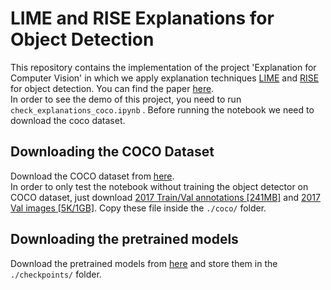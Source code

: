 # LIME and RISE Explanations for Object Detection

This repository contains the implementation of the project 'Explanation for Computer Vision' in which we apply explanation techniques [LIME](https://arxiv.org/abs/1602.04938) and [RISE](https://arxiv.org/abs/1806.07421) for object detection. You can find the paper [here](./final_report.pdf). <br>
In order to see the demo of this project, you need to run ```check_explanations_coco.ipynb``` . 
Before running the notebook we need to download the coco dataset.

## Downloading the COCO Dataset
Download the COCO dataset from [here](https://cocodataset.org/#download). <br>
In order to only test the notebook without training the object detector on COCO dataset, just download [2017 Train/Val annotations [241MB]](http://images.cocodataset.org/annotations/annotations_trainval2017.zip) and [2017 Val images [5K/1GB]](http://images.cocodataset.org/zips/val2017.zip). Copy these file inside the ```./coco/``` folder. 

## Downloading the pretrained models
Download the pretrained models from [here](https://drive.google.com/drive/folders/1QXIL6wPGCuUyNJ-60W0x9TNR6dM0B9FN?usp=sharing) and store them in the ```./checkpoints/``` folder.
